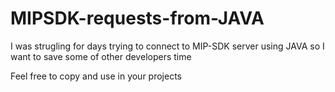# MIPSDK-requests-from-JAVA
I was strugling for days trying to connect to MIP-SDK server using JAVA  so I want to save some of other developers time

Feel free to copy and use in your projects
